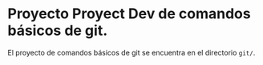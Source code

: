 # Proyecto Proyect  Dev de comandos básicos de git.

El proyecto de comandos básicos de git se encuentra en el directorio `git/`.